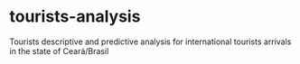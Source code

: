 # tourists-analysis
Tourists descriptive and predictive analysis for international tourists arrivals in the state of Ceará/Brasil
